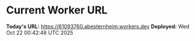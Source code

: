 # Current Worker URL
**Today's URL:** https://61093760.abesternheim.workers.dev
**Deployed:** Wed Oct 22 00:42:48 UTC 2025
